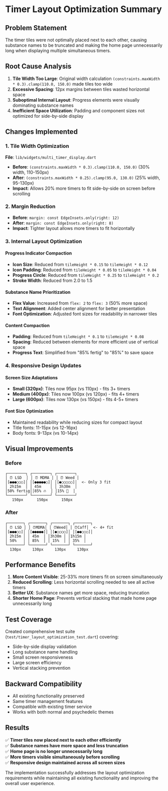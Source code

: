 # Timer Layout Optimization Summary

## Problem Statement
The timer tiles were not optimally placed next to each other, causing substance names to be truncated and making the home page unnecessarily long when displaying multiple simultaneous timers.

## Root Cause Analysis
1. **Tile Width Too Large**: Original width calculation `(constraints.maxWidth * 0.3).clamp(110.0, 150.0)` made tiles too wide
2. **Excessive Spacing**: 12px margins between tiles wasted horizontal space
3. **Suboptimal Internal Layout**: Progress elements were visually dominating substance names
4. **Inefficient Space Utilization**: Padding and component sizes not optimized for side-by-side display

## Changes Implemented

### 1. Tile Width Optimization
**File**: `lib/widgets/multi_timer_display.dart`
- **Before**: `(constraints.maxWidth * 0.3).clamp(110.0, 150.0)` (30% width, 110-150px)
- **After**: `(constraints.maxWidth * 0.25).clamp(95.0, 130.0)` (25% width, 95-130px)
- **Impact**: Allows 20% more timers to fit side-by-side on screen before scrolling

### 2. Margin Reduction
- **Before**: `margin: const EdgeInsets.only(right: 12)`
- **After**: `margin: const EdgeInsets.only(right: 8)`
- **Impact**: Tighter layout allows more timers to fit horizontally

### 3. Internal Layout Optimization

#### Progress Indicator Compaction
- **Icon Size**: Reduced from `tileHeight * 0.15` to `tileHeight * 0.12`
- **Icon Padding**: Reduced from `tileHeight * 0.05` to `tileHeight * 0.04`
- **Progress Circle**: Reduced from `tileHeight * 0.25` to `tileHeight * 0.2`
- **Stroke Width**: Reduced from 2.0 to 1.5

#### Substance Name Prioritization
- **Flex Value**: Increased from `flex: 2` to `flex: 3` (50% more space)
- **Text Alignment**: Added center alignment for better presentation
- **Font Optimization**: Adjusted font sizes for readability in narrower tiles

#### Content Compaction
- **Padding**: Reduced from `tileHeight * 0.1` to `tileHeight * 0.08`
- **Spacing**: Reduced between elements for more efficient use of vertical space
- **Progress Text**: Simplified from "85% fertig" to "85%" to save space

### 4. Responsive Design Updates

#### Screen Size Adaptations
- **Small (320px)**: Tiles now 95px (vs 110px) - fits 3+ timers
- **Medium (400px)**: Tiles now 100px (vs 120px) - fits 4+ timers  
- **Large (600px)**: Tiles now 130px (vs 150px) - fits 4-5+ timers

#### Font Size Optimization
- Maintained readability while reducing sizes for compact layout
- Title fonts: 11-15px (vs 12-16px)
- Body fonts: 9-13px (vs 10-14px)

## Visual Improvements

### Before
```
┌────────┐ ┌────────┐ ┌────────┐
│ ⏰ LSD  │ │ ⏰ MDMA │ │ ⏰ Weed │  
│[●●●○○○]│ │[●●●●●○]│ │[●○○○○○]│  <- Only 3 fit
│ 2h15m  │ │ 45m    │ │ 3h30m  │
│50% fertig││85% 🔥  │ │15% 🌱  │
└────────┘ └────────┘ └────────┘
   150px      150px      150px
```

### After
```
┌───────┐ ┌───────┐ ┌───────┐ ┌───────┐
│ ⏰ LSD │ │ ⏰MDMA│ │ ⏰Weed│ │ ⏰Caff│  <- 4+ fit
│[●●●○○]│ │[●●●●●]│ │[●○○○○]│ │[●●○○○]│
│ 2h15m │ │ 45m  │ │3h30m │ │1h15m │
│ 50%   │ │ 85%  │ │ 15%  │ │ 35%  │
└───────┘ └───────┘ └───────┘ └───────┘
  130px     130px     130px     130px
```

## Performance Benefits
1. **More Content Visible**: 25-33% more timers fit on screen simultaneously
2. **Reduced Scrolling**: Less horizontal scrolling needed to see all active timers
3. **Better UX**: Substance names get more space, reducing truncation
4. **Shorter Home Page**: Prevents vertical stacking that made home page unnecessarily long

## Test Coverage
Created comprehensive test suite (`test/timer_layout_optimization_test.dart`) covering:
- Side-by-side display validation
- Long substance name handling
- Small screen responsiveness
- Large screen efficiency
- Vertical stacking prevention

## Backward Compatibility
- All existing functionality preserved
- Same timer management features
- Compatible with existing timer service
- Works with both normal and psychedelic themes

## Results
✅ **Timer tiles now placed next to each other efficiently**  
✅ **Substance names have more space and less truncation**  
✅ **Home page is no longer unnecessarily long**  
✅ **More timers visible simultaneously before scrolling**  
✅ **Responsive design maintained across all screen sizes**

The implementation successfully addresses the layout optimization requirements while maintaining all existing functionality and improving the overall user experience.
